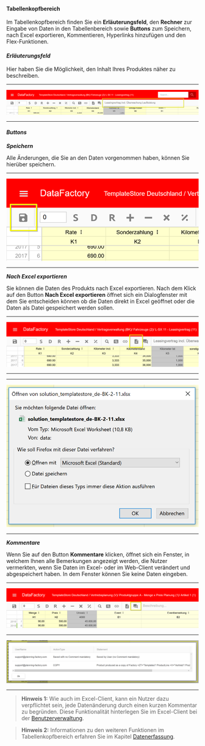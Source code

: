 #### Tabellenkopfbereich

Im Tabellenkopfbereich finden Sie ein **Erläuterungsfeld**, den **Rechner** zur Eingabe von Daten in den Tabellenbereich sowie **Buttons** zum Speichern, nach Excel exportieren, Kommentieren, Hyperlinks hinzufügen und den Flex-Funktionen.

#### *Erläuterungsfeld*

Hier haben Sie die Möglichkeit, den Inhalt Ihres Produktes näher zu beschreiben.

---
![](/Pictures/Web-Client/Produkt/Aufbau/Tabellenkopfbereich/tabellenkopfbereich_1.png)

---

#### *Buttons*

***Speichern***

Alle Änderungen, die Sie an den Daten vorgenommen haben, können Sie hierüber speichern.

---
![](/Pictures/Web-Client/Produkt/Aufbau/Tabellenkopfbereich/tabellenkopfbereich_2.png)

---

***Nach Excel exportieren***

Sie können die Daten des Produkts nach Excel exportieren. Nach dem Klick auf den Button **Nach Excel exportieren** öffnet sich ein Dialogfenster mit dem Sie entscheiden können ob die Daten direkt in Excel geöffnet oder die Daten als Datei gespeichert werden sollen.

---
![](/Pictures/Web-Client/Produkt/Aufbau/Tabellenkopfbereich/tabellenkopfbereich_3.png)

---

---
![](/Pictures/Web-Client/Produkt/Aufbau/Tabellenkopfbereich/tabellenkopfbereich_4.png)

---

***Kommentare***

Wenn Sie auf den Button **Kommentare** klicken, öffnet sich ein Fenster, in welchem Ihnen alle Bemerkungen angezeigt werden, die Nutzer vermerkten, wenn Sie Daten im Excel- oder im Web-Client verändert und abgespeichert haben. In dem Fenster können Sie keine Daten eingeben.

---
![](/Pictures/Web-Client/Produkt/Aufbau/Tabellenkopfbereich/tabellenkopfbereich_5.png)

---
![](/Pictures/Web-Client/Produkt/Aufbau/Tabellenkopfbereich/tabellenkopfbereich_6.png)

---

>**Hinweis 1:** Wie auch im Excel-Client, kann ein Nutzer dazu verpflichtet sein, jede Datenänderung durch einen kurzen Kommentar zu begründen. Diese Funktionalität hinterlegen Sie im Excel-Client bei der [Benutzerverwaltung](/der-excel-client/werk/benutzer-verwalten.md).

>**Hinweis 2:** Informationen zu den weiteren Funktionen im Tabellenkopfbereich erfahren Sie im Kapitel [Datenerfassung](/der-web-client/produkt/aufbau/tabellenkopfbereich.md).